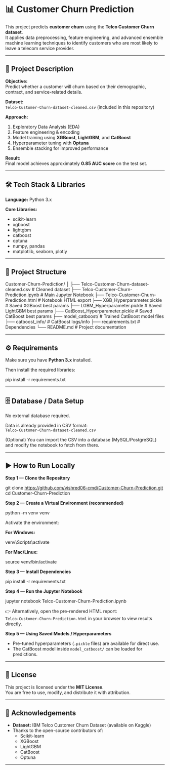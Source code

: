 # 📊 Customer Churn Prediction

This project predicts **customer churn** using the **Telco Customer Churn dataset**.  
It applies data preprocessing, feature engineering, and advanced ensemble machine learning techniques to identify customers who are most likely to leave a telecom service provider.

---

## 🚀 Project Description

**Objective:**  
Predict whether a customer will churn based on their demographic, contract, and service-related details.

**Dataset:**  
`Telco-Customer-Churn-dataset-cleaned.csv` (included in this repository)

**Approach:**
1. Exploratory Data Analysis (EDA)  
2. Feature engineering & encoding  
3. Model training using **XGBoost**, **LightGBM**, and **CatBoost**  
4. Hyperparameter tuning with **Optuna**  
5. Ensemble stacking for improved performance  

**Result:**  
Final model achieves approximately **0.85 AUC score** on the test set.

---

## 🛠️ Tech Stack & Libraries

**Language:** Python 3.x  

**Core Libraries:**
- scikit-learn  
- xgboost  
- lightgbm  
- catboost  
- optuna  
- numpy, pandas  
- matplotlib, seaborn, plotly  

---

## 📂 Project Structure

Customer-Churn-Prediction/
│
├── Telco-Customer-Churn-dataset-cleaned.csv # Cleaned dataset
├── Telco-Customer-Churn-Prediction.ipynb # Main Jupyter Notebook
├── Telco-Customer-Churn-Prediction.html # Notebook HTML export
├── XGB_Hyperparameter.pickle # Saved XGBoost best params
├── LGBM_Hyperparameter.pickle # Saved LightGBM best params
├── CatBoost_Hyperparameter.pickle # Saved CatBoost best params
├── model_catboost/ # Trained CatBoost model files
├── catboost_info/ # CatBoost logs/info
├── requirements.txt # Dependencies
└── README.md # Project documentation



---

## ⚙️ Requirements

Make sure you have **Python 3.x** installed.  

Then install the required libraries:

pip install -r requirements.txt


---

## 🗄️ Database / Data Setup

No external database required.  

Data is already provided in CSV format:  
`Telco-Customer-Churn-dataset-cleaned.csv`

(Optional) You can import the CSV into a database (MySQL/PostgreSQL) and modify the notebook to fetch from there.

---

## ▶️ How to Run Locally

**Step 1 — Clone the Repository**

git clone https://github.com/vishred06-cmd/Customer-Churn-Prediction.git
cd Customer-Churn-Prediction



**Step 2 — Create a Virtual Environment (recommended)**

python -m venv venv



Activate the environment:

**For Windows:**

venv\Scripts\activate



**For Mac/Linux:**

source venv/bin/activate



**Step 3 — Install Dependencies**

pip install -r requirements.txt



**Step 4 — Run the Jupyter Notebook**

jupyter notebook Telco-Customer-Churn-Prediction.ipynb



👉 Alternatively, open the pre-rendered HTML report:  
`Telco-Customer-Churn-Prediction.html` in your browser to view results directly.

**Step 5 — Using Saved Models / Hyperparameters**

- Pre-tuned hyperparameters (`.pickle` files) are available for direct use.  
- The CatBoost model inside `model_catboost/` can be loaded for predictions.

---

## 📜 License

This project is licensed under the **MIT License**.  
You are free to use, modify, and distribute it with attribution.

---

## 🙌 Acknowledgements

- **Dataset:** IBM Telco Customer Churn Dataset (available on Kaggle)  
- Thanks to the open-source contributors of:
  - Scikit-learn  
  - XGBoost  
  - LightGBM  
  - CatBoost  
  - Optuna  

---

